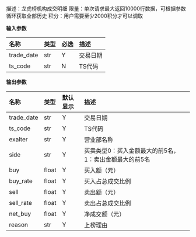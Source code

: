 
描述：龙虎榜机构成交明细
限量：单次请求最大返回10000行数据，可根据参数循环获取全部历史
积分：用户需要至少2000积分才可以调取





**输入参数**

| 名称       | 类型 | 必选 | 描述     |
| :--------- | :--- | :--- | :------- |
| trade_date | str  | Y    | 交易日期 |
| ts_code    | str  | N    | TS代码   |





**输出参数**

| 名称       | 类型  | 默认显示 | 描述                                                    |
| :--------- | :---- | :------- | :------------------------------------------------------ |
| trade_date | str   | Y        | 交易日期                                                |
| ts_code    | str   | Y        | TS代码                                                  |
| exalter    | str   | Y        | 营业部名称                                              |
| side       | str   | Y        | 买卖类型0：买入金额最大的前5名， 1：卖出金额最大的前5名 |
| buy        | float | Y        | 买入额（元）                                            |
| buy_rate   | float | Y        | 买入占总成交比例                                        |
| sell       | float | Y        | 卖出额（元）                                            |
| sell_rate  | float | Y        | 卖出占总成交比例                                        |
| net_buy    | float | Y        | 净成交额（元）                                          |
| reason     | str   | Y        | 上榜理由                                                |
